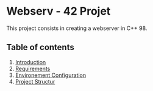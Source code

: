 # Webserv - 42 Projet

This project consists in creating a webserver in C++ 98.

## Table of contents

1. [Introduction](#introduction)
2. [Requirements](#prérequis)
3. [Environement Configuration](#configuration-de-lenvironnement)
4. [Project Structur](#structure-du-projet)
